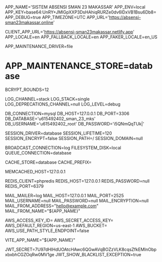 APP_NAME='SISTEM ABSENSI SMAN 23 MAKASSAR'
APP_ENV=local
APP_KEY=base64:UnRY+JMlGpXXP3DsHAhiqRURZe0dv6lDxVB1Bsu6Db8=
APP_DEBUG=true
APP_TIMEZONE=UTC
APP_URL='https://absensi-sman23makassar.online'

CLIENT_APP_URL='https://absensi-sman23makassar.netlify.app'
APP_LOCALE=en
APP_FALLBACK_LOCALE=en
APP_FAKER_LOCALE=en_US

APP_MAINTENANCE_DRIVER=file
# APP_MAINTENANCE_STORE=database

BCRYPT_ROUNDS=12

LOG_CHANNEL=stack
LOG_STACK=single
LOG_DEPRECATIONS_CHANNEL=null
LOG_LEVEL=debug

DB_CONNECTION=mysql
DB_HOST=127.0.0.1
DB_PORT=3306
DB_DATABASE='u615492402_sman_23_mks'
DB_USERNAME='u615492402_root'
DB_PASSWORD='i5QNmQqTUk|'

SESSION_DRIVER=database
SESSION_LIFETIME=120
SESSION_ENCRYPT=false
SESSION_PATH=/
SESSION_DOMAIN=null

BROADCAST_CONNECTION=log
FILESYSTEM_DISK=local
QUEUE_CONNECTION=database

CACHE_STORE=database
CACHE_PREFIX=

MEMCACHED_HOST=127.0.0.1

REDIS_CLIENT=phpredis
REDIS_HOST=127.0.0.1
REDIS_PASSWORD=null
REDIS_PORT=6379

MAIL_MAILER=log
MAIL_HOST=127.0.0.1
MAIL_PORT=2525
MAIL_USERNAME=null
MAIL_PASSWORD=null
MAIL_ENCRYPTION=null
MAIL_FROM_ADDRESS="hello@example.com"
MAIL_FROM_NAME="${APP_NAME}"

AWS_ACCESS_KEY_ID=
AWS_SECRET_ACCESS_KEY=
AWS_DEFAULT_REGION=us-east-1
AWS_BUCKET=
AWS_USE_PATH_STYLE_ENDPOINT=false

VITE_APP_NAME="${APP_NAME}"

JWT_SECRET=7U97dHIHdUOAtcHAwc6QGwAVqBOZzVLK8cqsZfkEMInObpxbxbhCGZOqRw0MV1ge
JWT_SHOW_BLACKLIST_EXCEPTION=true
